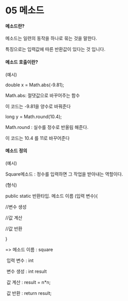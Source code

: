# 05 메소드



#### 메소드란?

메소드는 일련의 동작을 하나로 묶는 것을 말한다.

특징으로는 입력값에 따른 반환값이 있다는 것 입니다.



#### 메소드 호출이란?

(예시)

double x = Math.abs(-9.81);

Math.abs: 절댓값으로 바꾸어주는 함수

이 코드는 -9.81을 양수로 바꿔준다



long y = Math.round(10.4);

Math.round : 실수를 정수로 반올림 해준다.

이 코드는 10.4 를 11로 바꾸어준다



#### 메소드 정의

(예시)

Square메소드 : 정수를 입력하면 그 작업을 받아내는 역할이다.



(형식)

public static 반환타입.  메소드 이름   (입력 변수){

//변수 생성

//값 계산

//값 반환

}  



=> 메소드 이름 : square

​     입력 변수 : int

​      변수 생성 : int result

​       값 계산 : result = n*n;

​       값 반환 :  return result;



